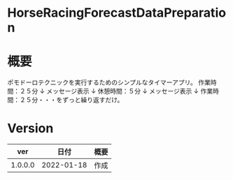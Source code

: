 # HorseRacingForecastDataPreparation

# 概要
ポモドーロテクニックを実行するためのシンプルなタイマーアプリ。
作業時間：２５分
↓
メッセージ表示
↓
休憩時間：５分
↓
メッセージ表示
↓
作業時間：２５分・・・をずっと繰り返すだけ。


# Version

|ver|日付|概要|
|---|---|---|
|1.0.0.0 |2022-01-18 |作成 |
